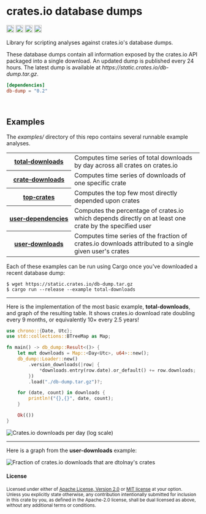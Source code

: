 crates.io database dumps
========================

[<img alt="github" src="https://img.shields.io/badge/github-dtolnay/db--dump-8da0cb?style=for-the-badge&labelColor=555555&logo=github" height="20">](https://github.com/dtolnay/db-dump)
[<img alt="crates.io" src="https://img.shields.io/crates/v/db-dump.svg?style=for-the-badge&color=fc8d62&logo=rust" height="20">](https://crates.io/crates/db-dump)
[<img alt="docs.rs" src="https://img.shields.io/badge/docs.rs-db--dump-66c2a5?style=for-the-badge&labelColor=555555&logo=docs.rs" height="20">](https://docs.rs/db-dump)
[<img alt="build status" src="https://img.shields.io/github/workflow/status/dtolnay/db-dump/CI/master?style=for-the-badge" height="20">](https://github.com/dtolnay/db-dump/actions?query=branch%3Amaster)

Library for scripting analyses against crates.io's database dumps.

These database dumps contain all information exposed by the crates.io API
packaged into a single download. An updated dump is published every 24 hours.
The latest dump is available at
*https://<span></span>static.crates.io/db-dump.tar.gz*.

```toml
[dependencies]
db-dump = "0.2"
```

<br>

## Examples

The *examples/* directory of this repo contains several runnable example
analyses.

<table>
<tr><th><a href="examples/total-downloads.rs">total&#8209;downloads</a></th><td>
Computes time series of total downloads by day across all crates on
crates.io</td></tr>
<tr><th><a href="examples/crate-downloads.rs">crate&#8209;downloads</a></th><td>
Computes time series of downloads of one specific crate</td></tr>
<tr><th><a href="examples/top-crates.rs">top&#8209;crates</a></th><td>
Computes the top few most directly depended upon crates</td></tr>
<tr><th><a href="examples/user-dependencies.rs">user&#8209;dependencies</a></th><td>
Computes the percentage of crates.io which depends directly on at least one
crate by the specified user</td></tr>
<tr><th><a href="examples/user-downloads.rs">user&#8209;downloads</a></th><td>
Computes time series of the fraction of crates.io downloads attributed to a
single given user's crates</td></tr>
</table>

Each of these examples can be run using Cargo once you've downloaded a recent
database dump:

```console
$ wget https://static.crates.io/db-dump.tar.gz
$ cargo run --release --example total-downloads
```

---

Here is the implementation of the most basic example, **total-downloads**, and
graph of the resulting table. It shows crates.io download rate doubling every 9
months, or equivalently 10&times; every 2.5 years!

```rust
use chrono::{Date, Utc};
use std::collections::BTreeMap as Map;

fn main() -> db_dump::Result<()> {
    let mut downloads = Map::<Day<Utc>, u64>::new();
    db_dump::Loader::new()
        .version_downloads(|row| {
            *downloads.entry(row.date).or_default() += row.downloads;
        })
        .load("./db-dump.tar.gz")?;

    for (date, count) in downloads {
        println!("{},{}", date, count);
    }

    Ok(())
}
```

<img alt="Crates.io downloads per day (log scale)" src="https://raw.githubusercontent.com/dtolnay/db-dump/master/chart/total-downloads.png">

---

Here is a graph from the **user-downloads** example:

<img alt="Fraction of crates.io downloads that are dtolnay's crates" src="https://raw.githubusercontent.com/dtolnay/db-dump/master/chart/user-downloads.png">

<br>

#### License

<sup>
Licensed under either of <a href="LICENSE-APACHE">Apache License, Version
2.0</a> or <a href="LICENSE-MIT">MIT license</a> at your option.
</sup>

<br>

<sub>
Unless you explicitly state otherwise, any contribution intentionally submitted
for inclusion in this crate by you, as defined in the Apache-2.0 license, shall
be dual licensed as above, without any additional terms or conditions.
</sub>
